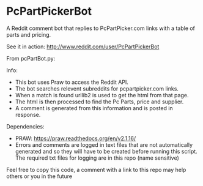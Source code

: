 PcPartPickerBot
===============

A Reddit comment bot that replies to PcPartPicker.com links with a table of parts and pricing.

See it in action: http://www.reddit.com/user/PcPartPickerBot


From pcPartBot.py:

Info:
- This bot uses Praw to access the Reddit API.
- The bot searches relevent subreddits for pcpartpicker.com links.
- When a match is found urllib2 is used to get the html from that page.
- The html is then processed to find the Pc Parts, price and supplier.
- A comment is generated from this information and is posted in response.

Dependencies:
- PRAW: https://praw.readthedocs.org/en/v2.1.16/
- Errors and comments are logged in text files that are not automatically 
  generated and so they will have to be created before running this script.
  The required txt files for logging are in this repo (name sensitive)


Feel free to copy this code, a comment with a link to this repo may help others or you in the future
